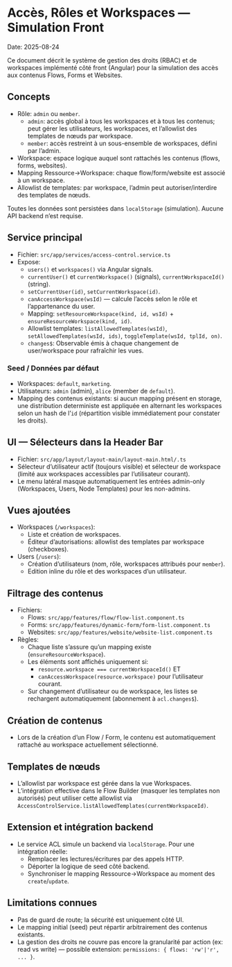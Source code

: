 # Accès, Rôles et Workspaces — Simulation Front

Date: 2025-08-24

Ce document décrit le système de gestion des droits (RBAC) et de workspaces implémenté côté front (Angular) pour la simulation des accès aux contenus Flows, Forms et Websites.

## Concepts

- Rôle: `admin` ou `member`.
  - `admin`: accès global à tous les workspaces et à tous les contenus; peut gérer les utilisateurs, les workspaces, et l’allowlist des templates de nœuds par workspace.
  - `member`: accès restreint à un sous-ensemble de workspaces, défini par l’admin.
- Workspace: espace logique auquel sont rattachés les contenus (flows, forms, websites).
- Mapping Ressource→Workspace: chaque flow/form/website est associé à un workspace.
- Allowlist de templates: par workspace, l’admin peut autoriser/interdire des templates de nœuds.

Toutes les données sont persistées dans `localStorage` (simulation). Aucune API backend n’est requise.

## Service principal

- Fichier: `src/app/services/access-control.service.ts`
- Expose:
  - `users()` et `workspaces()` via Angular signals.
  - `currentUser()` et `currentWorkspace()` (signals), `currentWorkspaceId()` (string).
  - `setCurrentUser(id)`, `setCurrentWorkspace(id)`.
  - `canAccessWorkspace(wsId)` — calcule l’accès selon le rôle et l’appartenance du user.
  - Mapping: `setResourceWorkspace(kind, id, wsId)` + `ensureResourceWorkspace(kind, id)`.
  - Allowlist templates: `listAllowedTemplates(wsId)`, `setAllowedTemplates(wsId, ids)`, `toggleTemplate(wsId, tplId, on)`.
  - `changes$`: Observable émis à chaque changement de user/workspace pour rafraîchir les vues.

### Seed / Données par défaut

- Workspaces: `default`, `marketing`.
- Utilisateurs: `admin` (admin), `alice` (member de `default`).
- Mapping des contenus existants: si aucun mapping présent en storage, une distribution deterministe est appliquée en alternant les workspaces selon un hash de l’`id` (répartition visible immédiatement pour constater les droits).

## UI — Sélecteurs dans la Header Bar

- Fichier: `src/app/layout/layout-main/layout-main.html/.ts`
- Sélecteur d’utilisateur actif (toujours visible) et sélecteur de workspace (limité aux workspaces accessibles par l’utilisateur courant).
- Le menu latéral masque automatiquement les entrées admin-only (Workspaces, Users, Node Templates) pour les non-admins.

## Vues ajoutées

- Workspaces (`/workspaces`):
  - Liste et création de workspaces.
  - Éditeur d’autorisations: allowlist des templates par workspace (checkboxes).
- Users (`/users`):
  - Création d’utilisateurs (nom, rôle, workspaces attribués pour `member`).
  - Edition inline du rôle et des workspaces d’un utilisateur.

## Filtrage des contenus

- Fichiers:
  - Flows: `src/app/features/flow/flow-list.component.ts`
  - Forms: `src/app/features/dynamic-form/form-list.component.ts`
  - Websites: `src/app/features/website/website-list.component.ts`
- Règles:
  - Chaque liste s’assure qu’un mapping existe (`ensureResourceWorkspace`).
  - Les éléments sont affichés uniquement si:
    - `resource.workspace === currentWorkspaceId()` ET
    - `canAccessWorkspace(resource.workspace)` pour l’utilisateur courant.
  - Sur changement d’utilisateur ou de workspace, les listes se rechargent automatiquement (abonnement à `acl.changes$`).

## Création de contenus

- Lors de la création d’un Flow / Form, le contenu est automatiquement rattaché au workspace actuellement sélectionné.

## Templates de nœuds

- L’allowlist par workspace est gérée dans la vue Workspaces.
- L’intégration effective dans le Flow Builder (masquer les templates non autorisés) peut utiliser cette allowlist via `AccessControlService.listAllowedTemplates(currentWorkspaceId)`.

## Extension et intégration backend

- Le service ACL simule un backend via `localStorage`. Pour une intégration réelle:
  - Remplacer les lectures/écritures par des appels HTTP.
  - Déporter la logique de seed côté backend.
  - Synchroniser le mapping Ressource→Workspace au moment des `create`/`update`.

## Limitations connues

- Pas de guard de route; la sécurité est uniquement côté UI.
- Le mapping initial (seed) peut répartir arbitrairement des contenus existants.
- La gestion des droits ne couvre pas encore la granularité par action (ex: read vs write) — possible extension: `permissions: { flows: 'rw'|'r', ... }`.

